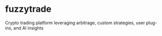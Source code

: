 # fuzzytrade
Crypto trading platform leveraging arbitrage, custom strategies, user plug-ins, and AI insights
